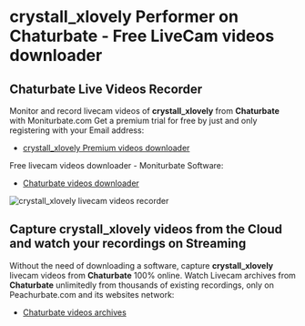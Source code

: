 # crystall_xlovely Performer on Chaturbate - Free LiveCam videos downloader

## Chaturbate Live Videos Recorder

Monitor and record livecam videos of **crystall_xlovely** from **Chaturbate** with Moniturbate.com
Get a premium trial for free by just and only registering with your Email address:
* [crystall_xlovely Premium videos downloader](https://moniturbate.com/request-demo-licence-key.html)

Free livecam videos downloader - Moniturbate Software:
* [Chaturbate videos downloader](https://moniturbate.com/moniturbate-download-software.html)

![crystall_xlovely livecam videos recorder](https://peachurnet.com/templates/moniturbate-software.png)


## Capture crystall_xlovely videos from the Cloud and watch your recordings on Streaming

Without the need of downloading a software, capture **crystall_xlovely** livecam videos from **Chaturbate** 100% online.
Watch Livecam archives from **Chaturbate** unlimitedly from thousands of existing recordings, only on Peachurbate.com and its websites network:
* [Chaturbate videos archives](https://peachurnet.com/)